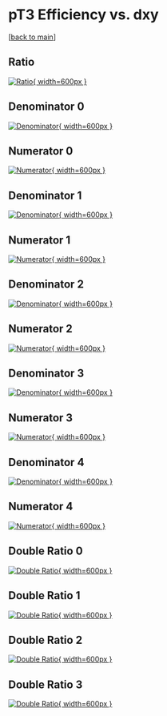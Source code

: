 # pT3 Efficiency vs. dxy

[[back to main](./)]



## Ratio

[![Ratio](../mtv/var/pT3_xtr_0_0_eff_dxy.png){ width=600px }](../mtv/var/pT3_xtr_0_0_eff_dxy.pdf)

## Denominator 0

[![Denominator](../mtv/den/pT3_xtr_0_0_eff_dxy_den0.png){ width=600px }](../mtv/den/pT3_xtr_0_0_eff_dxy_den0.pdf)

## Numerator 0

[![Numerator](../mtv/num/pT3_xtr_0_0_eff_dxy_num0.png){ width=600px }](../mtv/num/pT3_xtr_0_0_eff_dxy_num0.pdf)

## Denominator 1

[![Denominator](../mtv/den/pT3_xtr_0_0_eff_dxy_den1.png){ width=600px }](../mtv/den/pT3_xtr_0_0_eff_dxy_den1.pdf)

## Numerator 1

[![Numerator](../mtv/num/pT3_xtr_0_0_eff_dxy_num1.png){ width=600px }](../mtv/num/pT3_xtr_0_0_eff_dxy_num1.pdf)

## Denominator 2

[![Denominator](../mtv/den/pT3_xtr_0_0_eff_dxy_den2.png){ width=600px }](../mtv/den/pT3_xtr_0_0_eff_dxy_den2.pdf)

## Numerator 2

[![Numerator](../mtv/num/pT3_xtr_0_0_eff_dxy_num2.png){ width=600px }](../mtv/num/pT3_xtr_0_0_eff_dxy_num2.pdf)

## Denominator 3

[![Denominator](../mtv/den/pT3_xtr_0_0_eff_dxy_den3.png){ width=600px }](../mtv/den/pT3_xtr_0_0_eff_dxy_den3.pdf)

## Numerator 3

[![Numerator](../mtv/num/pT3_xtr_0_0_eff_dxy_num3.png){ width=600px }](../mtv/num/pT3_xtr_0_0_eff_dxy_num3.pdf)

## Denominator 4

[![Denominator](../mtv/den/pT3_xtr_0_0_eff_dxy_den4.png){ width=600px }](../mtv/den/pT3_xtr_0_0_eff_dxy_den4.pdf)

## Numerator 4

[![Numerator](../mtv/num/pT3_xtr_0_0_eff_dxy_num4.png){ width=600px }](../mtv/num/pT3_xtr_0_0_eff_dxy_num4.pdf)

## Double Ratio 0

[![Double Ratio](../mtv/ratio/pT3_xtr_0_0_eff_dxy_ratio0.png){ width=600px }](../mtv/ratio/pT3_xtr_0_0_eff_dxy_ratio0.pdf)

## Double Ratio 1

[![Double Ratio](../mtv/ratio/pT3_xtr_0_0_eff_dxy_ratio1.png){ width=600px }](../mtv/ratio/pT3_xtr_0_0_eff_dxy_ratio1.pdf)

## Double Ratio 2

[![Double Ratio](../mtv/ratio/pT3_xtr_0_0_eff_dxy_ratio2.png){ width=600px }](../mtv/ratio/pT3_xtr_0_0_eff_dxy_ratio2.pdf)

## Double Ratio 3

[![Double Ratio](../mtv/ratio/pT3_xtr_0_0_eff_dxy_ratio3.png){ width=600px }](../mtv/ratio/pT3_xtr_0_0_eff_dxy_ratio3.pdf)

